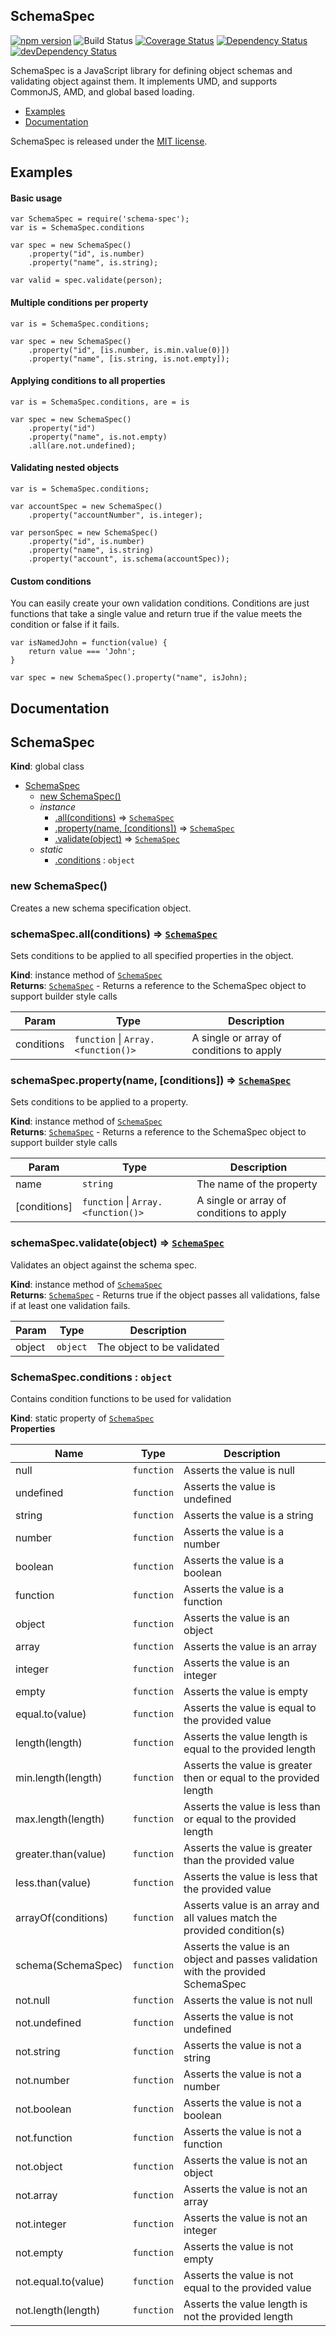 [david-url]: https://david-dm.org/nbeach/schema-spec
[david-image]: https://img.shields.io/david/nbeach/schema-spec.svg
[david-dev-url]: https://david-dm.org/nbeach/schema-spec#info=devDependencies
[david-dev-image]: https://david-dm.org/nbeach/schema-spec/dev-status.svg
[david-peer-url]: https://david-dm.org/nbeach/schema-spec#info=peerDependencies
[david-peer-image]: https://david-dm.org/nbeach/schema-spec/peer-status.svg
[coveralls-url]: https://coveralls.io/r/nbeach/schema-spec/
[coveralls-image]: https://img.shields.io/coveralls/nbeach/schema-spec.svg

## SchemaSpec
[![npm version](https://badge.fury.io/js/schema-spec.svg)](https://badge.fury.io/js/schema-spec) ![Build Status](https://travis-ci.org/nbeach/schema-spec.svg?branch=master) [![Coverage Status][coveralls-image]][coveralls-url]
[![Dependency Status][david-image]][david-url] [![devDependency Status][david-dev-image]][david-dev-url]

SchemaSpec is a JavaScript library for defining object schemas and validating object against them. It implements UMD, and supports CommonJS, AMD, and global based loading.

* [Examples](#examples)
* [Documentation](#documentation)

SchemaSpec is released under the [MIT license](https://github.com/nbeach/schema-spec/blob/master/LICENSE).


## Examples

#### Basic usage
    var SchemaSpec = require('schema-spec');
    var is = SchemaSpec.conditions

    var spec = new SchemaSpec()
        .property("id", is.number)
        .property("name", is.string);

    var valid = spec.validate(person);


#### Multiple conditions per property
    var is = SchemaSpec.conditions;

    var spec = new SchemaSpec()
        .property("id", [is.number, is.min.value(0)])
        .property("name", [is.string, is.not.empty]);


#### Applying conditions to all properties
    var is = SchemaSpec.conditions, are = is

    var spec = new SchemaSpec()
        .property("id")
        .property("name", is.not.empty)
        .all(are.not.undefined);


#### Validating nested objects
    var is = SchemaSpec.conditions;

    var accountSpec = new SchemaSpec()
        .property("accountNumber", is.integer);

    var personSpec = new SchemaSpec()
        .property("id", is.number)
        .property("name", is.string)
        .property("account", is.schema(accountSpec));

#### Custom conditions

You can easily create your own validation conditions. Conditions are just functions that take a single value and return true if the value meets the condition or false if it fails.

    var isNamedJohn = function(value) {
        return value === 'John';
    }

    var spec = new SchemaSpec().property("name", isJohn);


## Documentation

<a name="SchemaSpec"></a>

## SchemaSpec
**Kind**: global class  

* [SchemaSpec](#SchemaSpec)
    * [new SchemaSpec()](#new_SchemaSpec_new)
    * _instance_
        * [.all(conditions)](#SchemaSpec+all) ⇒ <code>[SchemaSpec](#SchemaSpec)</code>
        * [.property(name, [conditions])](#SchemaSpec+property) ⇒ <code>[SchemaSpec](#SchemaSpec)</code>
        * [.validate(object)](#SchemaSpec+validate) ⇒ <code>[SchemaSpec](#SchemaSpec)</code>
    * _static_
        * [.conditions](#SchemaSpec.conditions) : <code>object</code>

<a name="new_SchemaSpec_new"></a>

### new SchemaSpec()
Creates a new schema specification object.

<a name="SchemaSpec+all"></a>

### schemaSpec.all(conditions) ⇒ <code>[SchemaSpec](#SchemaSpec)</code>
Sets conditions to be applied to all specified properties in the object.

**Kind**: instance method of <code>[SchemaSpec](#SchemaSpec)</code>  
**Returns**: <code>[SchemaSpec](#SchemaSpec)</code> - Returns a reference to the SchemaSpec object to support builder style calls  

| Param | Type | Description |
| --- | --- | --- |
| conditions | <code>function</code> &#124; <code>Array.&lt;function()&gt;</code> | A single or array of conditions to apply |

<a name="SchemaSpec+property"></a>

### schemaSpec.property(name, [conditions]) ⇒ <code>[SchemaSpec](#SchemaSpec)</code>
Sets conditions to be applied to a property.

**Kind**: instance method of <code>[SchemaSpec](#SchemaSpec)</code>  
**Returns**: <code>[SchemaSpec](#SchemaSpec)</code> - Returns a reference to the SchemaSpec object to support builder style calls  

| Param | Type | Description |
| --- | --- | --- |
| name | <code>string</code> | The name of the property |
| [conditions] | <code>function</code> &#124; <code>Array.&lt;function()&gt;</code> | A single or array of conditions to apply |

<a name="SchemaSpec+validate"></a>

### schemaSpec.validate(object) ⇒ <code>[SchemaSpec](#SchemaSpec)</code>
Validates an object against the schema spec.

**Kind**: instance method of <code>[SchemaSpec](#SchemaSpec)</code>  
**Returns**: <code>[SchemaSpec](#SchemaSpec)</code> - Returns true if the object passes all validations, false if at least one validation fails.  

| Param | Type | Description |
| --- | --- | --- |
| object | <code>object</code> | The object to be validated |

<a name="SchemaSpec.conditions"></a>

### SchemaSpec.conditions : <code>object</code>
Contains condition functions to be used for validation

**Kind**: static property of <code>[SchemaSpec](#SchemaSpec)</code>  
**Properties**

| Name | Type | Description |
| --- | --- | --- |
| null | <code>function</code> | Asserts the value is null |
| undefined | <code>function</code> | Asserts the value is undefined |
| string | <code>function</code> | Asserts the value is a string |
| number | <code>function</code> | Asserts the value is a number |
| boolean | <code>function</code> | Asserts the value is a boolean |
| function | <code>function</code> | Asserts the value is a function |
| object | <code>function</code> | Asserts the value is an object |
| array | <code>function</code> | Asserts the value is an array |
| integer | <code>function</code> | Asserts the value is an integer |
| empty | <code>function</code> | Asserts the value is empty |
| equal.to(value) | <code>function</code> | Asserts the value is equal to the provided value |
| length(length) | <code>function</code> | Asserts the value length is equal to the provided length |
| min.length(length) | <code>function</code> | Asserts the value is greater then or equal to the provided length |
| max.length(length) | <code>function</code> | Asserts the value is less than or equal to the provided length |
| greater.than(value) | <code>function</code> | Asserts the value is greater than the provided value |
| less.than(value) | <code>function</code> | Asserts the value is less that the provided value |
| arrayOf(conditions) | <code>function</code> | Asserts value is an array and all values match the provided condition(s) |
| schema(SchemaSpec) | <code>function</code> | Asserts the value is an object and passes validation with the provided SchemaSpec |
| not.null | <code>function</code> | Asserts the value is not null |
| not.undefined | <code>function</code> | Asserts the value is not undefined |
| not.string | <code>function</code> | Asserts the value is not a string |
| not.number | <code>function</code> | Asserts the value is not a number |
| not.boolean | <code>function</code> | Asserts the value is not a boolean |
| not.function | <code>function</code> | Asserts the value is not a function |
| not.object | <code>function</code> | Asserts the value is not an object |
| not.array | <code>function</code> | Asserts the value is not an array |
| not.integer | <code>function</code> | Asserts the value is not an integer |
| not.empty | <code>function</code> | Asserts the value is not empty |
| not.equal.to(value) | <code>function</code> | Asserts the value is not equal to the provided value |
| not.length(length) | <code>function</code> | Asserts the value length is not the provided length |

